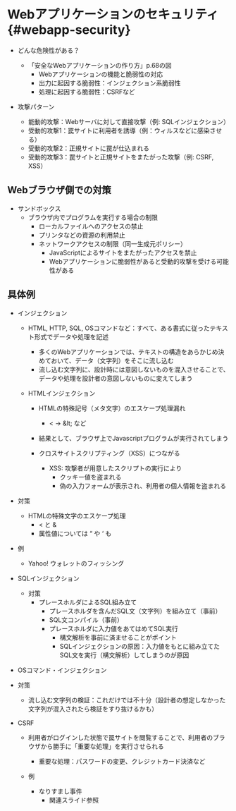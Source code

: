 # Webアプリケーションのセキュリティ {#webapp-security}

* どんな危険性がある？
  * 「安全なWebアプリケーションの作り方」p.68の図
    * Webアプリケーションの機能と脆弱性の対応
    * 出力に起因する脆弱性：インジェクション系脆弱性
    * 処理に起因する脆弱性：CSRFなど



* 攻撃パターン
  * 能動的攻撃：Webサーバに対して直接攻撃（例: SQLインジェクション）
  * 受動的攻撃1：罠サイトに利用者を誘導（例：ウィルスなどに感染させる）
  * 受動的攻撃2：正規サイトに罠が仕込まれる
  * 受動的攻撃3：罠サイトと正規サイトをまたがった攻撃（例: CSRF, XSS）


## Webブラウザ側での対策

* サンドボックス
  * ブラウザ内でプログラムを実行する場合の制限
    * ローカルファイルへのアクセスの禁止
    * プリンタなどの資源の利用禁止
    * ネットワークアクセスの制限（同一生成元ポリシー）
      * JavaScriptによるサイトをまたがったアクセスを禁止
      * Webアプリケーションに脆弱性があると受動的攻撃を受ける可能性がある




## 具体例

* インジェクション

  * HTML, HTTP, SQL, OSコマンドなど：すべて、ある書式に従ったテキスト形式でデータや処理を記述

    * 多くのWebアプリケーションでは、テキストの構造をあらかじめ決めておいて、データ（文字列）をそこに流し込む
    * 流し込む文字列に、設計時には意図しないものを混入させることで、データや処理を設計者の意図しないものに変えてしまう

  * HTMLインジェクション

    * HTMLの特殊記号（メタ文字）のエスケープ処理漏れ

      * &lt; → &amp;lt; など

    * 結果として、ブラウザ上でJavascriptプログラムが実行されてしまう

    * クロスサイトスクリプティング（XSS）につながる

      * XSS: 攻撃者が用意したスクリプトの実行により
        * クッキー値を盗まれる
        * 偽の入力フォームが表示され、利用者の個人情報を盗まれる





* 対策
  * HTMLの特殊文字のエスケープ処理
    * &lt; と &
    * 属性値については “ や ‘ も



* 例
  * Yahoo! ウォレットのフィッシング


* SQLインジェクション
  * 対策
    * プレースホルダによるSQL組み立て
      * プレースホルダを含んだSQL文（文字列）を組み立て（事前）
      * SQL文コンパイル（事前）
      * プレースホルダに入力値をあてはめてSQL実行
        * 構文解析を事前に済ませることがポイント
        * SQLインジェクションの原因：入力値をもとに組み立てたSQL文を実行（構文解析）してしまうのが原因





* OSコマンド・インジェクション
* 対策
  * 流し込む文字列の検証：これだけでは不十分（設計者の想定しなかった文字列が混入されたら検証をすり抜けるかも）


* CSRF

  * 利用者がログインした状態で罠サイトを閲覧することで、利用者のブラウザから勝手に「重要な処理」を実行させられる

    * 重要な処理：パスワードの変更、クレジットカード決済など


  * 例

    * なりすまし事件
      * 関連スライド参照






